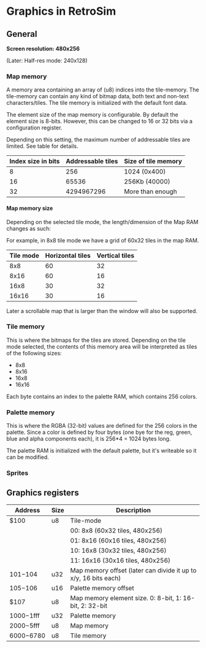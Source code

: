 # Graphics in RetroSim

## General

**Screen resolution: 480x256**

(Later: Half-res mode: 240x128)

### Map memory

A memory area containing an array of (u8) indices into the tile-memory. The tile-memory can contain any kind of bitmap data, both text and non-text characters/tiles. The tile memory is initialized with the default font data.

The element size of the map memory is configurable. By default the element size is 8-bits. However, this can be changed to 16 or 32 bits via a configuration register.

Depending on this setting, the maximum number of addressable tiles are limited. See table for details.

| Index size in bits | Addressable tiles | Size of tile memory |
| - | - | - |
| 8   | 256 | 1024 (0x400) |
| 16  | 65536 | 256Kb (40000) |
| 32  | 4294967296 | More than enough |


#### Map memory size

Depending on the selected tile mode, the length/dimension of the Map RAM changes as such:

For example, in 8x8 tile mode we have a grid of 60x32 tiles in the map RAM.

| Tile mode | Horizontal tiles | Vertical tiles|
| - | - | - |
| 8x8   | 60 | 32 |
| 8x16  | 60 | 16 |
| 16x8  | 30 | 32 |
| 16x16 | 30 | 16 |

Later a scrollable map that is larger than the window will also be supported.

### Tile memory

This is where the bitmaps for the tiles are stored. Depending on the tile mode selected, the contents of this memory area will be interpreted as tiles of the following sizes:

* 8x8
* 8x16
* 16x8
* 16x16

Each byte contains an index to the palette RAM, which contains 256 colors.

### Palette memory

This is where the RGBA (32-bit) values are defined for the 256 colors in the palette. Since a color is defined by four bytes (one bye for the reg, green, blue and alpha components each), it is 256*4 = 1024 bytes long.

The palette RAM is initialized with the default palette, but it's writeable so it can be modified.

### Sprites



## Graphics registers

|Address     | Size  |  Description
|------------|-------|------------
|$100        | u8    | Tile-mode
|            |       | 00:  8x8  (60x32 tiles, 480x256)
|            |       | 01:  8x16 (60x16 tiles, 480x256)
|            |       | 10: 16x8  (30x32 tiles, 480x256)
|            |       | 11: 16x16 (30x16 tiles, 480x256)
|$101-$104   | u32   | Map memory offset (later can divide it up to x/y, 16 bits each)
|$105-$106   | u16   | Palette memory offset
|$107        | u8    | Map memory element size. 0: 8-bit, 1: 16-bit, 2: 32-bit
|$1000-$1fff | u32   | Palette memory
|$2000-$5fff | u8    | Map memory
|$6000-$6780 | u8    | Tile memory





























<!--
## Memory Map

|Address     | Size  |  Description
|------------|-------|------------
|$100        | u8    | Tile-mode
|            |       | 00:  8x8  (60x33 tiles, 480x264)
|            |       | 01:  8x16 (60x16 tiles, 480x256)
|            |       | 10: 16x8  (30x33 tiles, 480x264)
|            |       | 11: 16x16 (30x16 tiles, 480x256)
|$101        | u8    | Window Width (in tiles, max screen size)
|$102        | u8    | Window Height (in tiles, max screen size)
|$103        | u8    | Map Width (1-128)
|$104        | u8    | Map Height (1-128)
|$105        | u8    | Map x-offset (by tiles)
|$106        | u8    | Map y-offset (by tiles)
|$107-$108   | i16   | Map x-offset (by pixels, -7..7 or -15..15, depending on tile-mode)
|$109-$10A   | i16   | Map y-offset (by pixels, -7..7 or -15..15, depending on tile-mode)
|$10B-$10C   | i16   | Window x-offset (by pixels)
|$10D-$10E   | i16   | Window y-offset (by pixels)
|$8000- | |
|$1000-$3000 | u8    | Tilemap Bank 0
|$3000-$5000 | u8    | Tilemap Bank 1
|$5000-$7000 | u8    | Tilemap Bank 2
|$7000-$9000 | u8    | Tilemap Bank 3

How to calculate tile offset by pixels with 16-wide tiles:
`finalPixelOffset = (tileOffsetX << 4) | tileOffsetPixelX`

How to calculate tile offset by pixels with 8-wide tiles:
`finalPixelOffset = (tileOffsetX << 3) | tileOffsetPixelX`


### Examples

#### Default mode

- Tile mode: `8x8`
- Tile window: `60x33`
- Tile grid: `60x33`
- Tile offset: `0,0`

#### Tile grid greater than tile window

- Tile mode: `8x8`
- Tile window: `60x33`
- Tile grid: `120x67` (2x big as the default)
- Tile offset: `30, 17` (tile window centered on the grid)

The grid is twice as wide and tall than the tile window. It expands beyond the window's dimension in all directions, as the window is positioned at the center of the grid.

#### Small tile window

- Tile mode: `8x8`
- Tile window: `30x16`
- Tile grid: `30x16`
- Tile offset: `0, 0`

The tile window occupies only the `30x16` top-left area of the screen, the rest is drawn with the background color/pattern.

---
* Text rendering
* Sprites
* 2D geometry (line, square, triangle)
* 3D geometry (mesh)
* Line-based postprocessing effects (blitter-like)
* Palette-based:
    * https://lospec.com/palette-list/aap-64
    * https://pixeljoint.com/forum/forum_posts.asp?TID=12795

### Text/tile-modes

* Fonts can be loaded into a designated tile-memory area.
* Set the dimensions of a virtual tile (8x8, 8x16, 16x16, etc).
* Screen-memory: array of indices into the tile-memory.
* TODO: how do we map UTF-8 codes to tiles?

-->
